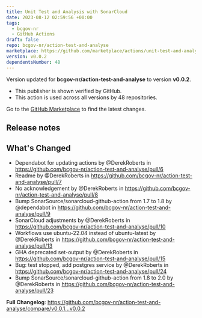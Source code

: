 ```yaml
---
title: Unit Test and Analysis with SonarCloud
date: 2023-08-12 02:59:56 +00:00
tags:
  - bcgov-nr
  - GitHub Actions
draft: false
repo: bcgov-nr/action-test-and-analyse
marketplace: https://github.com/marketplace/actions/unit-test-and-analysis-with-sonarcloud
version: v0.0.2
dependentsNumber: 48
---
```



Version updated for **bcgov-nr/action-test-and-analyse** to version **v0.0.2**.
- This publisher is shown verified by GitHub.
- This action is used across all versions by 48 repositories.

Go to the [GitHub Marketplace](https://github.com/marketplace/actions/unit-test-and-analysis-with-sonarcloud) to find the latest changes.

## Release notes

## What's Changed
* Dependabot for updating actions by @DerekRoberts in https://github.com/bcgov-nr/action-test-and-analyse/pull/6
* Readme by @DerekRoberts in https://github.com/bcgov-nr/action-test-and-analyse/pull/7
* No acknowledgement by @DerekRoberts in https://github.com/bcgov-nr/action-test-and-analyse/pull/8
* Bump SonarSource/sonarcloud-github-action from 1.7 to 1.8 by @dependabot in https://github.com/bcgov-nr/action-test-and-analyse/pull/9
* SonarCloud adjustments by @DerekRoberts in https://github.com/bcgov-nr/action-test-and-analyse/pull/10
* Workflows use ubuntu-22.04 instead of ubuntu-latest by @DerekRoberts in https://github.com/bcgov-nr/action-test-and-analyse/pull/13
* GHA deprecated set-output by @DerekRoberts in https://github.com/bcgov-nr/action-test-and-analyse/pull/15
* Bug: test stopped, add postgres service by @DerekRoberts in https://github.com/bcgov-nr/action-test-and-analyse/pull/24
* Bump SonarSource/sonarcloud-github-action from 1.8 to 2.0 by @DerekRoberts in https://github.com/bcgov-nr/action-test-and-analyse/pull/23

**Full Changelog**: https://github.com/bcgov-nr/action-test-and-analyse/compare/v0.0.1...v0.0.2
